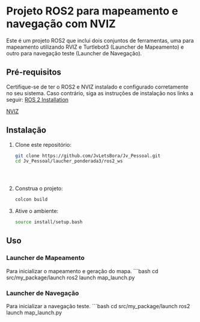 # Projeto ROS2 para mapeamento e navegação com NVIZ

Este é um projeto ROS2 que inclui dois conjuntos de ferramentas, uma para mapeamento utilizando RVIZ e Turtlebot3 (Launcher de Mapeamento) e outro para navegação teste (Launcher de Navegação).

## Pré-requisitos

Certifique-se de ter o ROS2 e NVIZ instalado e configurado corretamente no seu sistema. Caso contrário, siga as instruções de instalação nos links a seguir: [ROS 2 Installation](https://rmnicola.github.io/m8-ec-encontros/sprint1/encontro1/setup-ros)

[NVIZ](https://rmnicola.github.io/m8-ec-encontros/sprint2/encontro4/nav2)


## Instalação

1. Clone este repositório:

   ```bash
   git clone https://github.com/JvLetsBora/Jv_Pessoal.git
   cd Jv_Pessoal/laucher_ponderada3/ros2_ws





2. Construa o projeto:

    ```bash
    colcon build


3. Ative o ambiente:

    ```bash
    source install/setup.bash

## Uso
### Launcher de Mapeamento
Para inicializar o mapeamento e geração do mapa.
    ```bash
    cd src/my_package/launch
    ros2 launch map_launch.py

### Launcher de Navegação
Para inicializar a navegação teste.
    ```bash
    cd src/my_package/launch
    ros2 launch map_launch.py